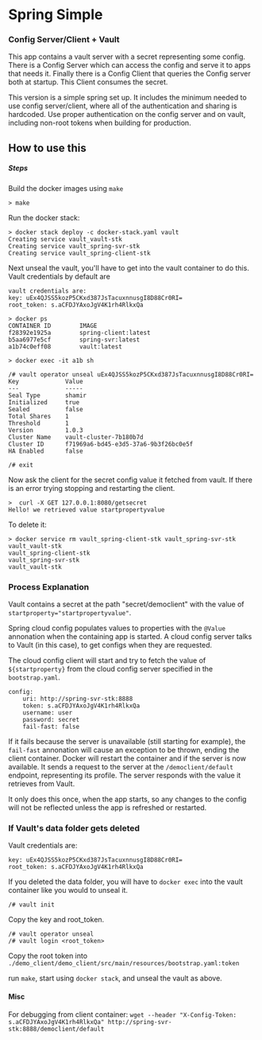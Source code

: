 # Spring Simple
### Config Server/Client + Vault
This app contains a vault server with a secret representing some config. There is a Config Server which can access the 
config and serve it to apps that needs it. Finally there is a Config Client that queries the Config server both at 
startup. This Client consumes the secret.

This version is a simple spring set up. It includes the minimum needed to use config server/client, where all of the
authentication and sharing is hardcoded. Use proper authentication on the config server and on vault, including non-root
tokens when building for production.

## How to use this

##### Steps

Build the docker images using `make`
```
> make 
```

Run the docker stack:
```
> docker stack deploy -c docker-stack.yaml vault
Creating service vault_vault-stk
Creating service vault_spring-svr-stk
Creating service vault_spring-client-stk

```

Next unseal the vault, you'll have to get into the vault container to do this.
Vault credentials by default are
```
vault credentials are:
key: uEx4QJSS5kozP5CKxd387JsTacuxnnusgI8D88Cr0RI=
root_token: s.aCFDJYAxoJgV4K1rh4RlkxQa
```
```
> docker ps
CONTAINER ID        IMAGE                  
f28392e1925a        spring-client:latest   
b5aa6977e5cf        spring-svr:latest 
a1b74c0eff08        vault:latest

> docker exec -it a1b sh

/# vault operator unseal uEx4QJSS5kozP5CKxd387JsTacuxnnusgI8D88Cr0RI=
Key             Value
---             -----
Seal Type       shamir
Initialized     true
Sealed          false
Total Shares    1
Threshold       1
Version         1.0.3
Cluster Name    vault-cluster-7b180b7d
Cluster ID      f71969a6-bd45-e3d5-37a6-9b3f26bc0e5f
HA Enabled      false

/# exit
```


Now ask the client for the secret config value it fetched from vault. If there is an error trying stopping and restarting the client.
```
>  curl -X GET 127.0.0.1:8080/getsecret
Hello! we retrieved value startpropertyvalue
```

To delete it:
```
> docker service rm vault_spring-client-stk vault_spring-svr-stk vault_vault-stk
vault_spring-client-stk
vault_spring-svr-stk
vault_vault-stk
```

### Process Explanation

Vault contains a secret at the path "secret/democlient" with the value of `startproperty="startpropertyvalue"`.

Spring cloud config populates values to properties with the `@Value` annonation when the containing app is started.
A cloud config server talks to Vault (in this case), to get configs when they are requested. 

The cloud config client will start and try to fetch the value of `${startproperty}` from the cloud config server 
specified in the `bootstrap.yaml`.
```
config:
    uri: http://spring-svr-stk:8888
    token: s.aCFDJYAxoJgV4K1rh4RlkxQa
    username: user
    password: secret
    fail-fast: false
```

If it fails because the server is unavailable (still starting for example), the `fail-fast` annonation will cause an exception to be thrown,
ending the client container. Docker will restart the container and if the server is now available. It sends a request to
the server at the `/democlient/default` endpoint, representing its profile. The server responds with the value it 
retrieves from Vault. 

It only does this once, when the app starts, so any changes to the config will not be reflected 
unless the app is refreshed or restarted.


### If Vault's data folder gets deleted
Vault credentials are:
```
key: uEx4QJSS5kozP5CKxd387JsTacuxnnusgI8D88Cr0RI=
root_token: s.aCFDJYAxoJgV4K1rh4RlkxQa
```

If you deleted the data folder, you will have to `docker exec` into the vault container like you would to unseal it.
```
/# vault init
```
Copy the key and root_token.
```
/# vault operator unseal
/# vault login <root_token>
```
Copy the root token into `./demo_client/demo_client/src/main/resources/bootstrap.yaml:token`

run `make`, start using `docker stack`, and unseal the vault as above.
    
    
#### Misc
For debugging from client container:
`wget --header "X-Config-Token: s.aCFDJYAxoJgV4K1rh4RlkxQa" http://spring-svr-stk:8888/democlient/default`
    